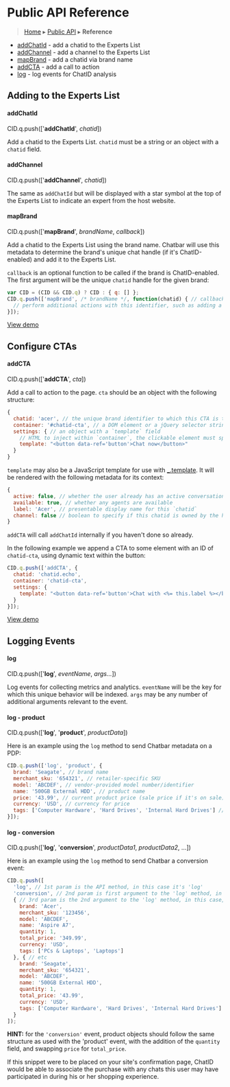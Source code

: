 Public API Reference
====================

> [Home](index.md) ▸ [Public API](index.md#Public_API) ▸ **Reference**

* [addChatId](public-api-reference.md#addChatId) - add a chatid to the Experts List
* [addChannel](public-api-reference.md#addChannel) - add a channel to the Experts List
* [mapBrand](public-api-reference.md#mapBrand) - add a chatid via brand name
* [addCTA](public-api-reference.md#addCTA) - add a call to action
* [log](public-api-reference.md#log) - log events for ChatID analysis

Adding to the Experts List
--------------------------

#### addChatId

CID.q.push(['**addChatId**', *chatid*])

Add a chatid to the Experts List. `chatid` must be a string or an object with a `chatid`
field.

#### addChannel

CID.q.push(['**addChannel**', *chatid*])

The same as `addChatId` but will be displayed with a star symbol at the top of the
Experts List to indicate an expert from the host website.

#### mapBrand

CID.q.push(['**mapBrand**', *brandName*, *callback*])

Add a chatid to the Experts List using the brand name. Chatbar will use this metadata to
determine the brand's unique chat handle (if it's ChatID-enabled) and add it to the
Experts List.

`callback` is an optional function to be called if the brand is ChatID-enabled. The first
argument will be the unique `chatid` handle for the given brand:

```javascript
var CID = (CID && CID.q) ? CID : { q: [] };
CID.q.push(['mapBrand', /* brandName */, function(chatid) { // callback will fire if this brand is ChatID-enabled, with the `chatid` handle for the first argument
  // perform additional actions with this identifier, such as adding a CTA
}]);
```

[View demo](https://s3.amazonaws.com/chatid-mojo/g/context/docs-map-brand/index.html)

Configure CTAs
--------------

#### addCTA

CID.q.push(['**addCTA**', *cta*])

Add a call to action to the page. `cta` should be an object with the following structure:

```javascript
{
  chatid: 'acer', // the unique brand identifier to which this CTA is tied
  container: '#chatid-cta', // a DOM element or a jQuery selector string
  settings: { // an object with a `template` field
    // HTML to inject within `container`, the clickable element must specify data-ref='button'
    template: "<button data-ref='button'>Chat now</button>"
  }
}
```

`template` may also be a JavaScript template for use with
[_.template](http://underscorejs.org/#template). It will be rendered with the following
metadata for its context:

```javascript
{
  active: false, // whether the user already has an active conversation with this `chatid`
  available: true, // whether any agents are available
  label: 'Acer', // presentable display name for this `chatid`
  channel: false // boolean to specify if this chatid is owned by the hosting channel
}
```

`addCTA` will call `addChatId` internally if you haven't done so already.

In the following example we append a CTA to some element with an ID of `chatid-cta`,
using dynamic text within the button:

```javascript
CID.q.push(['addCTA', {
  chatid: 'chatid.echo',
  container: 'chatid-cta',
  settings: {
    template: "<button data-ref='button'>Chat with <%= this.label %></button>"
  }
}]);
```

[View demo](https://s3.amazonaws.com/chatid-mojo/g/context/docs-cta/index.html)

Logging Events
--------------

#### log

CID.q.push(['**log**', *eventName*, *args...*])

Log events for collecting metrics and analytics. `eventName` will be the key for which
this unique behavior will be indexed. `args` may be any number of additional arguments
relevant to the event.

#### log - product

CID.q.push(['**log**', '**product**', *productData*])

Here is an example using the `log` method to send Chatbar metadata on a PDP:

```javascript
CID.q.push(['log', 'product', {
  brand: 'Seagate', // brand name
  merchant_sku: '654321', // retailer-specific SKU
  model: 'ABCDEF', // vendor-provided model number/identifier
  name: '500GB External HDD', // product name
  price: '43.99', // current product price (sale price if it's on sale)
  currency: 'USD', // currency for price
  tags: ['Computer Hardware', 'Hard Drives', 'Internal Hard Drives'] // an array of tags that describe the product
}]);
```

#### log - conversion

CID.q.push(['**log**', '**conversion**', *productData1*, *productData2*, ...])

Here is an example using the `log` method to send Chatbar a conversion event:

```javascript
CID.q.push([
  'log', // 1st param is the API method, in this case it's 'log'
  'conversion', // 2nd param is first argument to the 'log' method, in this case it's 'conversion'
  { // 3rd param is the 2nd argument to the 'log' method, in this case, the 1st of 2 products purchased
    brand: 'Acer',
    merchant_sku: '123456',
    model: 'ABCDEF',
    name: 'Aspire A7',
    quantity: 1,
    total_price: '349.99',
    currency: 'USD',
    tags: ['PCs & Laptops', 'Laptops']
  }, { // etc
    brand: 'Seagate',
    merchant_sku: '654321',
    model: 'ABCDEF',
    name: '500GB External HDD',
    quantity: 1,
    total_price: '43.99',
    currency: 'USD',
    tags: ['Computer Hardware', 'Hard Drives', 'Internal Hard Drives']
  }
]);
```

**HINT:** for the `'conversion'` event, product objects should follow the same structure
as used with the 'product' event, with the addition of the `quantity` field, and swapping
`price` for `total_price`.

If this snippet were to be placed on your site's confirmation page, ChatID would be able
to associate the purchase with any chats this user may have participated in during his or
her shopping experience.

